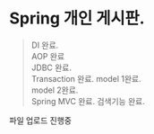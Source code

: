 # Spring 개인 게시판.

> DI 완료.  
> AOP 완료  
> JDBC 완료.  
> Transaction 완료.
> model 1완료.  
> model 2완료.  
>Spring MVC 완료.
>검색기능 완료.  

파일 업로드 진행중 
